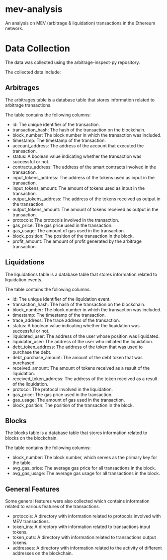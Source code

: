 # mev-analysis

An analysis on MEV (arbitrage &amp; liquidation) transactions in the Ethereum network.

# Data Collection

The data was collected using the arbitrage-inspect-py repository.

The collected data include:

## Arbitrages

The arbitrages table is a database table that stores information related to arbitrage transactions.

The table contains the following columns:

* id: The unique identifier of the transaction.
* transaction_hash: The hash of the transaction on the blockchain.
* block_number: The block number in which the transaction was included.
* timestamp: The timestamp of the transaction.
* account_address: The address of the account that executed the transaction.
* status: A boolean value indicating whether the transaction was successful or not.
* contracts_address: The address of the smart contracts involved in the transaction.
* input_tokens_address: The address of the tokens used as input in the transaction.
* input_tokens_amount: The amount of tokens used as input in the transaction.
* output_tokens_address: The address of the tokens received as output in the transaction.
* output_tokens_amount: The amount of tokens received as output in the transaction.
* protocols: The protocols involved in the transaction.
* gas_price: The gas price used in the transaction.
* gas_usage: The amount of gas used in the transaction.
* block_position: The position of the transaction in the block.
* profit_amount: The amount of profit generated by the arbitrage transaction.

## Liquidations

The liquidations table is a database table that stores information related to liquidation events.

The table contains the following columns:

* id: The unique identifier of the liquidation event.
* transaction_hash: The hash of the transaction on the blockchain.
* block_number: The block number in which the transaction was included.
* timestamp: The timestamp of the transaction.
* trace_address: The trace address of the transaction.
* status: A boolean value indicating whether the liquidation was successful or not.
* liquidated_user: The address of the user whose position was liquidated.
* liquidator_user: The address of the user who initiated the liquidation.
* debt_token_address: The address of the token that was used to purchase the debt.
* debt_purchase_amount: The amount of the debt token that was purchased.
* received_amount: The amount of tokens received as a result of the liquidation.
* received_token_address: The address of the token received as a result of the liquidation.
* protocol: The protocol involved in the liquidation.
* gas_price: The gas price used in the transaction.
* gas_usage: The amount of gas used in the transaction.
* block_position: The position of the transaction in the block.

## Blocks

The blocks table is a database table that stores information related to blocks on the blockchain.

The table contains the following columns:

* block_number: The block number, which serves as the primary key for the table.
* avg_gas_price: The average gas price for all transactions in the block.
* avg_gas_usage: The average gas usage for all transactions in the block.

## General Features

Some general features were also collected which contains information related to various features of the transactions.

* protocols: A directory with information related to protocols involved with MEV transactions.
* token_ins: A directory with information related to transactions input tokens.
* token_outs: A directory with information related to transactions output tokens.
* addresses: A directory with information related to the activity of different addresses on the blockchain.
